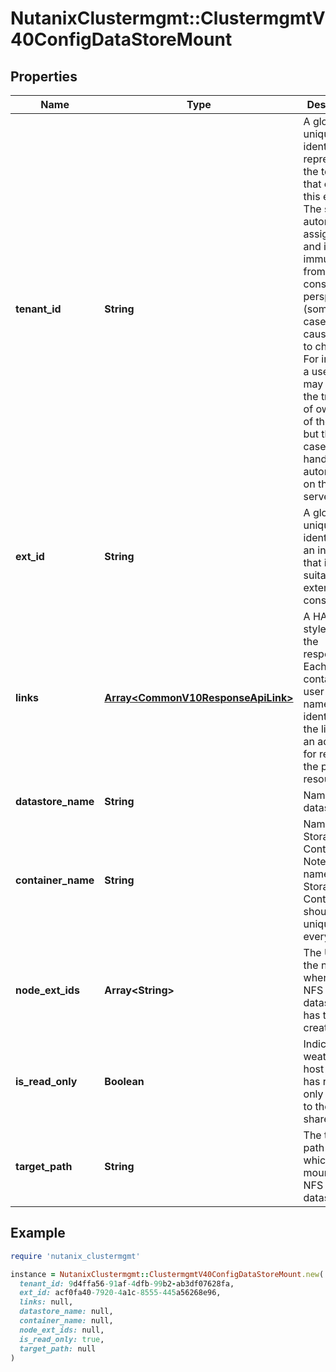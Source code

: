 # NutanixClustermgmt::ClustermgmtV40ConfigDataStoreMount

## Properties

| Name | Type | Description | Notes |
| ---- | ---- | ----------- | ----- |
| **tenant_id** | **String** | A globally unique identifier that represents the tenant that owns this entity. The system automatically assigns it, and it and is immutable from an API consumer perspective (some use cases may cause this Id to change - For instance, a use case may require the transfer of ownership of the entity, but these cases are handled automatically on the server).  | [optional][readonly] |
| **ext_id** | **String** | A globally unique identifier of an instance that is suitable for external consumption.  | [optional][readonly] |
| **links** | [**Array&lt;CommonV10ResponseApiLink&gt;**](CommonV10ResponseApiLink.md) | A HATEOAS style link for the response.  Each link contains a user-friendly name identifying the link and an address for retrieving the particular resource.  | [optional][readonly] |
| **datastore_name** | **String** | Name of the datastore. | [optional] |
| **container_name** | **String** | Name of the Storage Container. Note that the name of Storage Container should be unique in every cluster. |  |
| **node_ext_ids** | **Array&lt;String&gt;** | The UUIDs of the nodes where the NFS datastore has to be created. | [optional] |
| **is_read_only** | **Boolean** | Indicates weather the host system has read-only access to the NFS share. | [optional] |
| **target_path** | **String** | The target path on which to mount the NFS datastore. | [optional] |

## Example

```ruby
require 'nutanix_clustermgmt'

instance = NutanixClustermgmt::ClustermgmtV40ConfigDataStoreMount.new(
  tenant_id: 9d4ffa56-91af-4dfb-99b2-ab3df07628fa,
  ext_id: acf0fa40-7920-4a1c-8555-445a56268e96,
  links: null,
  datastore_name: null,
  container_name: null,
  node_ext_ids: null,
  is_read_only: true,
  target_path: null
)
```

